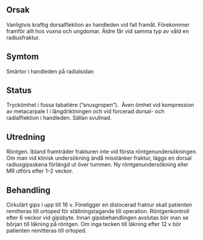 ## Orsak

Vanligtvis kraftig dorsalflektion av handleden vid fall framåt. Förekommer framför allt hos vuxna och ungdomar. Äldre får vid samma typ av våld en radiusfraktur.

## Symtom

Smärtor i handleden på radialsidan

## Status

Tryckömhet i fossa tabatière (”snusgropen”).  Även ömhet vid kompression av metacarpale I i längdriktningen och vid forcerad dorsal- och radialflektion i handleden. Sällan svullnad.

## Utredning

Röntgen. Ibland framträder frakturen inte vid första röntgenundersökningen. Om man vid klinisk undersökning ändå misstänker fraktur, läggs en dorsal radiusgipsskena förlängd ut över tummen. Ny röntgenundersökning eller MR utförs efter 1–2 veckor.

## Behandling

Cirkulärt gips i upp till 16 v. Föreligger en dislocerad fraktur skall patienten remitteras till ortoped för ställningstagande till operation. Röntgenkontroll efter 6 veckor vid gipsbyte. Innan gipsbehandlingen avslutas bör man se början till läkning på röntgen. Om inga tecken till läkning efter 12 v bör patienten remitteras till ortoped.

